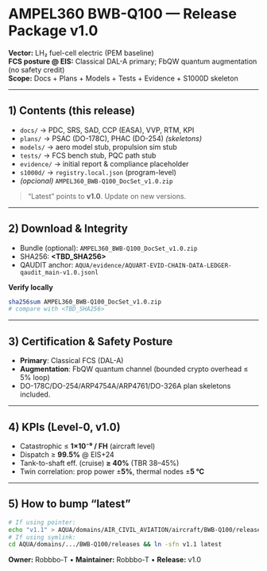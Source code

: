 # AMPEL360 BWB-Q100 — Release Package v1.0

**Vector:** LH₂ fuel-cell electric (PEM baseline)  
**FCS posture @ EIS:** Classical DAL-A primary; FbQW quantum augmentation (no safety credit)  
**Scope:** Docs + Plans + Models + Tests + Evidence + S1000D skeleton

---

## 1) Contents (this release)
- `docs/` → PDC, SRS, SAD, CCP (EASA), VVP, RTM, KPI
- `plans/` → PSAC (DO-178C), PHAC (DO-254) *(skeletons)*
- `models/` → aero model stub, propulsion sim stub
- `tests/` → FCS bench stub, PQC path stub
- `evidence/` → initial report & compliance placeholder
- `s1000d/` → `registry.local.json` (program-level)
- *(opcional)* `AMPEL360_BWB-Q100_DocSet_v1.0.zip`

> “Latest” points to **v1.0**. Update on new versions.

---

## 2) Download & Integrity
- Bundle (optional): `AMPEL360_BWB-Q100_DocSet_v1.0.zip`  
- SHA256: **\<TBD_SHA256\>**  
- QAUDIT anchor: `AQUA/evidence/AQUART-EVID-CHAIN-DATA-LEDGER-qaudit_main-v1.0.jsonl`

**Verify locally**
```bash
sha256sum AMPEL360_BWB-Q100_DocSet_v1.0.zip
# compare with <TBD_SHA256>
````

---

## 3) Certification & Safety Posture

* **Primary**: Classical FCS (DAL-A)
* **Augmentation**: FbQW quantum channel (bounded crypto overhead ≤ 5% loop)
* DO-178C/DO-254/ARP4754A/ARP4761/DO-326A plan skeletons included.

---

## 4) KPIs (Level-0, v1.0)

* Catastrophic ≤ **1×10⁻⁹ / FH** (aircraft level)
* Dispatch ≥ **99.5%** @ EIS+24
* Tank-to-shaft eff. (cruise) **≥ 40%** (TBR 38–45%)
* Twin correlation: prop power ±**5%**, thermal nodes ±**5 °C**

---

## 5) How to bump “latest”

```bash
# If using pointer:
echo "v1.1" > AQUA/domains/AIR_CIVIL_AVIATION/aircraft/BWB-Q100/releases/latest.pointer
# If using symlink:
cd AQUA/domains/.../BWB-Q100/releases && ln -sfn v1.1 latest
```

**Owner:** Robbbo-T • **Maintainer:** Robbbo-T • **Release:** v1.0

````


